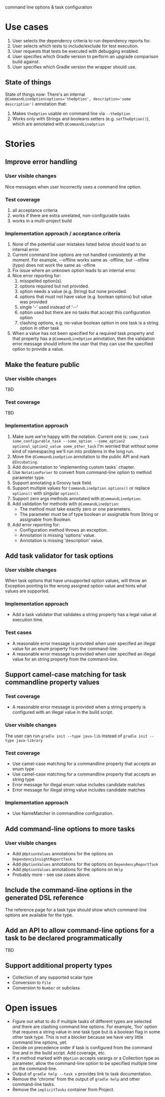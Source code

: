 command line options & task configuration

# Use cases

1. User selects the dependency criteria to run dependency reports for.
2. User selects which tests to include/exclude for test execution.
3. User requests that tests be executed with debugging enabled.
4. User specifies which Gradle version to perform an upgrade comparison build against.
5. User specifies which Gradle version the wrapper should use.

## State of things

State of things now: There's an internal `@CommandLineOption(options='theOption', description='some description')` annotation that:

1. Makes `theOption` usable on command line via `--theOption`
2. Works only with Strings and booleans setters (e.g. `setTheOption()`), which are annotated with `@CommandLineOption`

# Stories

## Improve error handling

### User visible changes

Nice messages when user incorrectly uses a command line option.

### Test coverage

1. all acceptance criteria
1. works if there are extra unrelated, non-configurable tasks
1. works in a multi-project build

### Implementation approach / acceptance criteria

1. None of the potential user mistakes listed below should lead to an internal error.
1. Current command line options are not handled consistently at the moment.
    For example, --offline works same as -offline, but --ofline (typo) does not work the same as -ofline
1. Fix issue where an unknown option leads to an internal error.
1. Nice error reporting for:
    1. misspelled option(s).
    1. options required but not provided.
    1. option needs a value (e.g. String) but none provided.
    1. options that must not have value (e.g. boolean options) but value was provided
    1. single '-' used instead of '--'
    1. option used but there are no tasks that accept this configuration option
    1. clashing options, e.g. no-value boolean option in one task is a string option in other task
1. When a value has not been specified for a required task property and that property has a `@CommandLineOption` annotation, then the validation error
   message should inform the user that they can use the specified option to provide a value.

## Make the feature public

### User visible changes

TBD

### Test coverage

TBD

### Implementation approach

1. Make sure we're happy with the notation. Current one is:
 `some_task some_configurable_task --some_option --some_option2 optional_option2_value some_other_task`
 I'm worried that without some kind of namespacing we'll run into problems in the long run.
2. Move the `@CommandLineOption` annotation to the public API and mark `@Incubating`.
3. Add documentation to 'implementing custom tasks` chapter.
4. Use `NotationParser` to convert from command-line option to method parameter type.
5. Support annotating a Groovy task field.
6. Support multiple values for `CommandLineOption.options()` or replace `options()` with singular `option()`.
7. Support zero args methods annotated with `@CommandLineOption`.
8. Add validation for methods with `@CommandLineOption`:
    * The method must take exactly zero or one parameters.
    * The parameter must be of type boolean or assignable from String or assignable from Boolean.
9. Add error reporting for:
    * Configuration method throws an exception.
    * Annotation is missing 'options' value.
    * Annotation is missing 'description' value.

## Add task validator for task options

### User visible changes

When task options that have unsupported option values, will throw an Exception pointing to the wrong assigned option value and hints
what values are supported.

### Implementation approach

- Add a task validator that validates a string property has a legal value at execution time.

### Test cases

- A reasonable error message is provided when user specified an illegal value for an enum property from the command-line.
- A reasonable error message is provided when user specified an illegal value for an string property from the command-line.

## Support camel-case matching for task commandline property values

### Test coverage
- A reasonable error message is provided when a string property is configured with an illegal value in the build script.

### User visible changes

The user can run `gradle init --type java-lib` instead of `gradle init --type java-library`

### Test coverage

- Use camel-case matching for a commandline property that accepts an enum type
- Use camel-case matching for a commandline property that accepts an string type
- Error message for illegal enum value includes candidate matches
- Error message for illegal string value includes candidate matches

### Implementation approach

- Use NameMatcher in commandline configuration.

## Add command-line options to more tasks

### User visible changes

- Add `@OptionValues` annotations for the options on `DependencyInsightReportTask`
- Add `@OptionValues` annotations for the options on `DependencyReportTask`
- Add `@OptionValues` annotations for the options on `Help`
- Probably more - see use cases above.

## Include the command-line options in the generated DSL reference

The reference page for a task type should show which command-line options are available for the type.

## Add an API to allow command-line options for a task to be declared programmatically

TBD

## Support additional property types

- Collection of any supported scalar type
- Conversion to `File`
- Conversion to `Number` or subclass

# Open issues

- Figure out what to do if multiple tasks of different types are selected *and* there are clashing command line options.
For example, 'foo' option that requires a string value in one task type but is a boolean flag in some other task type.
This is not a blocker because we have very little command line options, yet.
- Decide on precedence order if task is configured from the command line and in the build script. Add coverage, etc.
- If a method marked with `@Option` accepts varargs or a Collection type as parameter, allow the command-line option to be specified multiple
  time on the command-line.
- Output of `gradle help --task x` provides link to task documentation.
- Remove the 'chrome' from the output of `gradle help` and other command-line tasks.
- Remove the `implicitTasks` container from Project.
